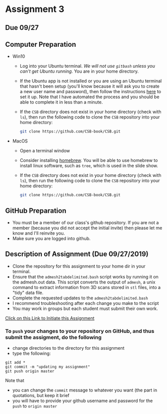 # Assignment 3

## Due 09/27

## Computer Preparation
* Win10
  * Log into your Ubuntu terminal.  _We will not use `gitbash` unless you can't get Ubuntu running._ You are in your home directory.

  * If the Ubuntu app is not installed or you are using an Ubuntu terminal that hasn't been setup (you'll know because it will ask you to create a new user name and password), then follow the instructions [here](https://github.com/cbirdlab/wlsUBUNTU_settings/blob/master/README.md) to set it up. Note that I have automated the process and you should be able to complete it in less than a minute.
  
  * If the `CSB` directory does not exist in your home directory (check with `ls`), then run the following code to clone the `CSB` repository into your home directory:
    ```bash
    git clone https://github.com/CSB-book/CSB.git
    ```

* MacOS

  * Open a terminal window

  * Consider installing [homebrew](https://brew.sh/).  You will be able to use homebrew to install linux software, such as `tree`, which is used in the slide show.
  
  * If the `CSB` directory does not exist in your home directory (check with `ls`), then run the following code to clone the `CSB` repository into your home directory:
    ```bash
    git clone https://github.com/CSB-book/CSB.git
    ```

## GitHub Preparation
* You must be a member of our class's github repository. If you are not a member (because you did not accept the initial invite) then please let me know and I'll reinvite you. 
* Make sure you are logged into github.

## Description of Assignment (Due 09/27/2019)
* Clone the repository for this assignment to your home dir in your terminal. 
* Ensure that the `admesh2tabdelimited.bash` script works by running it on the admesh.out data. This script converts the output of `admesh`, a unix command to extract information from 3D scans stored in `stl` files, into a "tidy" data file.
* Complete the requested updates to the `admesh2tabdelimited.bash` 
* I recommend troubleshooting after each change you make to the script
* You may work in groups but each student must submit their own work.

[Click on this Link to Initiate this Assignment](https://classroom.github.com/a/1id4ZoG_)


### To `push` your changes to your repository on GitHub, and thus submit the assigment, do the following

* change directories to the directory for this assignment
* type the following:
```
git add *
git commit -m "updating my assignment"
git push origin master
```

Note that 
* you can change the `commit` message to whatever you want (the part in quotations, but keep it brief
* you will have to provide your github username and password for the `push` to `origin master`
